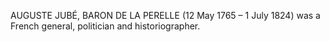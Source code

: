 AUGUSTE JUBÉ, BARON DE LA PERELLE (12 May 1765 – 1 July 1824) was a French general, politician and historiographer.
